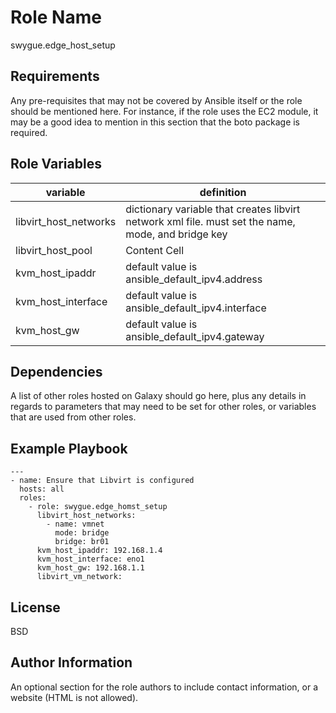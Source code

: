 Role Name
=========
swygue.edge_host_setup

Requirements
------------

Any pre-requisites that may not be covered by Ansible itself or the role should be mentioned here. For instance, if the role uses the EC2 module, it may be a good idea to mention in this section that the boto package is required.

Role Variables
--------------

| variable  | definition |
| ------------- | ------------- |
| libvirt_host_networks | dictionary variable that creates libvirt network xml file. must set the name, mode, and bridge key |
| libvirt_host_pool | Content Cell  |
| kvm_host_ipaddr | default value is ansible_default_ipv4.address  |
| kvm_host_interface | default value is ansible_default_ipv4.interface |
| kvm_host_gw | default value is ansible_default_ipv4.gateway |

Dependencies
------------

A list of other roles hosted on Galaxy should go here, plus any details in regards to parameters that may need to be set for other roles, or variables that are used from other roles.

Example Playbook
----------------

    ---
    - name: Ensure that Libvirt is configured
      hosts: all
      roles:
        - role: swygue.edge_homst_setup
          libvirt_host_networks:
            - name: vmnet
              mode: bridge
              bridge: br01
          kvm_host_ipaddr: 192.168.1.4
          kvm_host_interface: eno1
          kvm_host_gw: 192.168.1.1
          libvirt_vm_network: 
   

License
-------

BSD

Author Information
------------------

An optional section for the role authors to include contact information, or a website (HTML is not allowed).
